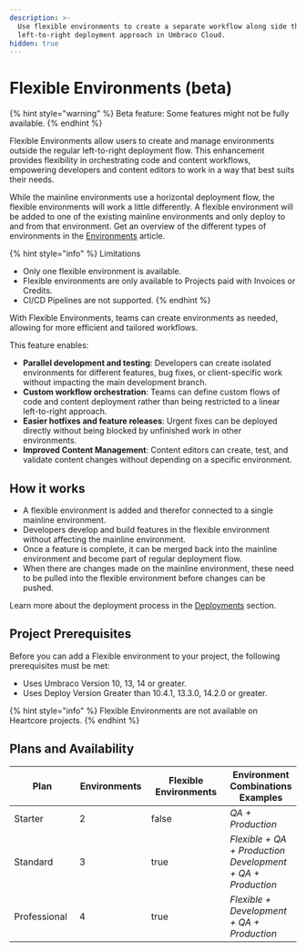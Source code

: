 ```yaml
---
description: >-
  Use flexible environments to create a separate workflow along side the
  left-to-right deployment approach in Umbraco Cloud.
hidden: true
---
```


# Flexible Environments (beta)

{% hint style="warning" %}
Beta feature: Some features might not be fully available.
{% endhint %}

Flexible Environments allow users to create and manage environments outside the regular left-to-right deployment flow. This enhancement provides flexibility in orchestrating code and content workflows, empowering developers and content editors to work in a way that best suits their needs.

While the mainline environments use a horizontal deployment flow, the flexible environments will work a little differently. A flexible environment will be added to one of the existing mainline environments and only deploy to and from that environment. Get an overview of the different types of environments in the [Environments](environments.md) article.

{% hint style="info" %}
Limitations

* Only one flexible environment is available.
* Flexible environments are only available to Projects paid with Invoices or Credits.
* CI/CD Pipelines are not supported.
{% endhint %}

With Flexible Environments, teams can create environments as needed, allowing for more efficient and tailored workflows.

This feature enables:

* **Parallel development and testing**: Developers can create isolated environments for different features, bug fixes, or client-specific work without impacting the main development branch.
* **Custom workflow orchestration**: Teams can define custom flows of code and content deployment rather than being restricted to a linear left-to-right approach.
* **Easier hotfixes and feature releases**: Urgent fixes can be deployed directly without being blocked by unfinished work in other environments.
* **Improved Content Management**: Content editors can create, test, and validate content changes without depending on a specific environment.

## How it works

* A flexible environment is added and therefor connected to a single mainline environment.
* Developers develop and build features in the flexible environment without affecting the mainline environment.
* Once a feature is complete, it can be merged back into the mainline environment and become part of regular deployment flow.
* When there are changes made on the mainline environment, these need to be pulled into the flexible environment before changes can be pushed.

Learn more about the deployment process in the [Deployments](../deployment/README.md) section.

## Project Prerequisites

Before you can add a Flexible environment to your project, the following prerequisites must be met:

* Uses Umbraco Version 10, 13, 14 or greater.
* Uses Deploy Version Greater than 10.4.1, 13.3.0, 14.2.0 or greater.

{% hint style="info" %}
Flexible Environments are not available on Heartcore projects.
{% endhint %}

## Plans and Availability

<table><thead><tr><th width="117">Plan</th><th width="116" data-type="number">Environments</th><th width="167" data-type="checkbox">Flexible Environments</th><th>Environment Combinations Examples</th></tr></thead><tbody><tr><td>Starter</td><td>2</td><td>false</td><td><em>QA + Production</em></td></tr><tr><td>Standard</td><td>3</td><td>true</td><td><em>Flexible + QA + Production</em><br><em>Development + QA + Production</em></td></tr><tr><td>Professional</td><td>4</td><td>true</td><td><em>Flexible + Development + QA + Production</em></td></tr></tbody></table>
